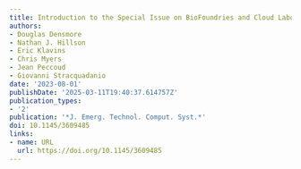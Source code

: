 ```yaml
---
title: Introduction to the Special Issue on BioFoundries and Cloud Laboratories
authors:
- Douglas Densmore
- Nathan J. Hillson
- Eric Klavins
- Chris Myers
- Jean Peccoud
- Giovanni Stracquadanio
date: '2023-08-01'
publishDate: '2025-03-11T19:40:37.614757Z'
publication_types:
- '2'
publication: '*J. Emerg. Technol. Comput. Syst.*'
doi: 10.1145/3609485
links:
- name: URL
  url: https://doi.org/10.1145/3609485
---
```

